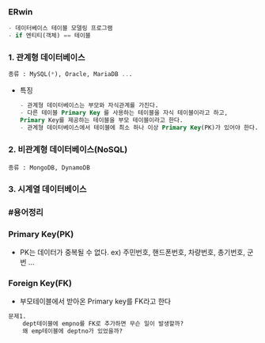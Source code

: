 ### ERwin 
```sql
- 데이터베이스 테이블 모델링 프로그램
- if 엔티티(객체) == 테이블
```
### 1. 관계형 데이터베이스
```sql
종류 : MySQL(*), Oracle, MariaDB ...
```
- 특징
    ```sql
    - 관계형 데이터베이스는 부모와 자식관계를 가진다.
    - 다른 테이블 Primary Key 를 사용하는 테이블을 자식 테이블이라고 하고,
    Primary Key를 제공하는 테이블을 부모 테이블이라고 한다.
    - 관계형 데이터베이스에서 테이블에 최소 하나 이상 Primary Key(PK)가 있어야 한다.
    ```

### 2. 비관계형 데이터베이스(NoSQL)
    종류 : MongoDB, DynamoDB

### 3. 시계열 데이터베이스

### #용어정리
### Primary Key(PK)
- PK는 데이터가 중복될 수 없다.
   ex) 주민번호, 핸드폰번호, 차량번호, 총기번호, 군번 ...

### Foreign Key(FK)
- 부모테이블에서 받아온 Primary key를 FK라고 한다
```sql
문제1.
    dept테이블에 empno를 FK로 추가하면 무슨 일이 발생할까?
    왜 emp테이블에 deptno가 있었을까?
```